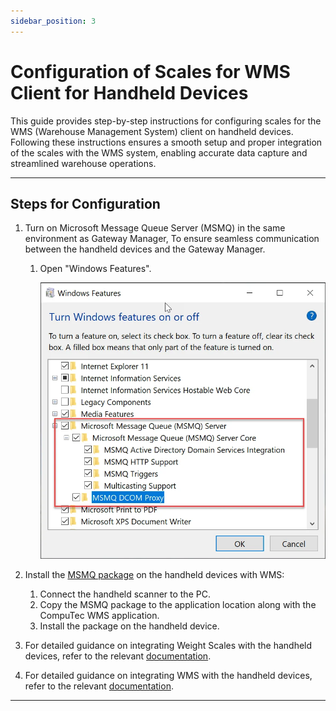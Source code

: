 ```yaml
---
sidebar_position: 3
---
```


# Configuration of Scales for WMS Client for Handheld Devices

This guide provides step-by-step instructions for configuring scales for the WMS (Warehouse Management System) client on handheld devices. Following these instructions ensures a smooth setup and proper integration of the scales with the WMS system, enabling accurate data capture and streamlined warehouse operations.

---

## Steps for Configuration

1. Turn on Microsoft Message Queue Server (MSMQ) in the same environment as Gateway Manager, To ensure seamless communication between the handheld devices and the Gateway Manager.

    1. Open "Windows Features".

        ![Windows Features](./media/msmq.webp)
2. Install the [MSMQ package](https://download.computec.one/software/wms/tools/msmq.arm.cab) on the handheld devices with WMS:

    1. Connect the handheld scanner to the PC.
    2. Copy the MSMQ package to the application location along with the CompuTec WMS application.
    3. Install the package on the handheld device.
3. For detailed guidance on integrating Weight Scales with the handheld devices, refer to the relevant [documentation](/docs/pdc/administrator-guide/weight-scales-integration/overview).
4. For detailed guidance on integrating WMS with the handheld devices, refer to the relevant [documentation](../../administrator-guide/installation/computec-gateway-service/computec-gateway-service-installation.md).

---
